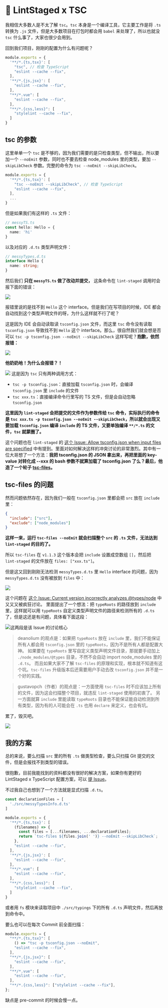 # 🤥 LintStaged x TSC

我相信大多数人是不太了解 `tsc`。`tsc` 本身是一个编译工具，它主要工作是将 `.ts` 转换为 `.js` 文件，但是大多数项目在打包时都会用 `babel` 来处理了，所以也就没 `tsc` 什么事了，大家也很少会用到。

回到我们项目，刚刚的配置为什么有问题呢？

```js
module.exports = {
  '**/*.{ts,tsx}': [
    "tsc", // 检查 TypeScript
    "eslint --cache --fix",
  ],
  '**/*.{js,jsx}': [
    "eslint --cache --fix",
  ],
  "**/*.vue": [
    "eslint --cache --fix",
  ],
  "**/*.{css,less}": [
    "stylelint --cache --fix",
  ]
}
```

## tsc 的参数

这里单单一个 `tsc` 是不够的，因为我们需要的是只检查类型，但不输出，所以要加一个 `--noEmit` 参数，同时也不要去检查 node_modules 里的类型，要加 `--skipLibCheck` 参数。完整的命令为 `tsc --noEmit --skipLibCheck`。

```js
module.exports = {
  '**/*.{ts,tsx}': [
    "tsc --noEmit --skipLibCheck", // 检查 TypeScript
    "eslint --cache --fix",
  ],
  ...
}
```

但是如果我们有这样的 `.ts` 文件：

```ts
// messyTS.ts
const hello: Hello = {
  name: 'hi'
}
```

以及对应的 `.d.ts` 类型声明文件：

```ts
// messyTypes.d.ts
interface Hello {
  name: string;
}
```

然后我们 **只在 `messyTS.ts` 做了改动并提交，** 这条命令在 `lint-staged` 调用时会报下面的错误：

![](https://p3-juejin.byteimg.com/tos-cn-i-k3u1fbpfcp/b1c0fd9f450e45fc8e24572506ef05f3~tplv-k3u1fbpfcp-zoom-1.image)

报错里说的是找不到 `Hello` 这个 interface。但是我们在写项目的时候，IDE 都会自动找到这个类型声明文件的呀，为什么这样就不行了呢？

这是因为 IDE 会自动读取读 `tsconfig.json` 文件，而这里 `tsc` 命令没有读取 `tsconfig.json` 导致找不到 `Hello` 这个 interface。那么，很自然我们就会想是否可以 `tsc -p tsconfig.json --noEmit --skipLibCheck` 这样写呢？**抱歉，依然报错：**

![](https://p3-juejin.byteimg.com/tos-cn-i-k3u1fbpfcp/e6fd478cf9ff497885c4bc72dfaaad4f~tplv-k3u1fbpfcp-zoom-1.image)

**他奶奶地！为什么会报错？！**

![](https://p9-juejin.byteimg.com/tos-cn-i-k3u1fbpfcp/8a6be60386b446eda6ea3ff02545c18c~tplv-k3u1fbpfcp-watermark.image?)
这是因为 `tsc` 只有两种调用方式：

* `tsc -p tsconfig.json`：直接加载 `tsconfig.json` 时，会编译 `tsconfig.json` 里 `include` 的文件
* `tsc xxx.ts`：直接编译命令行里写的 TS 文件，但是会自动忽略 `tsconfig.json`

**这里因为 `lint-staged` 会把提交的文件作为参数传给 `tsc` 命令，实际执行的命令是 `tsc xxx.ts -p tsconfig.json --noEmit --skipLibCheck`，所以就会出现又要加载 `tsconfig.json` 编译 `include` 的 TS 文件，又要单独编译 `**/*.ts` 的文件，`tsc` 就蒙圈了。**

这个问题也在 `lint-staged` 的 [这个 Issue: Allow tsconfig.json when input files are specified](https://github.com/microsoft/TypeScript/issues/27379 "lint-staged 中使用 tsc 的问题") 中有提到。里面对如何解决这样的冲突讨论的非常激烈。其中有一位大哥想了一个方法：**我把 tsconfig.json 的 JSON 拿出来，再把里面的 key-value 对转化成 --xxx 的 bash 参数不就算加载了 tsconfig.json 了么？最后，他造了一个轮子 [tsc-files](https://github.com/gustavopch/tsc-files#readme)。**

## tsc-files 的问题

然而问题依然存在，因为我们一般在 `tsconfig.json` 里都会把 `src` 放在 `include` 里：

```json
{
  "include": ["src"],
  "exclude": ["node_modules"]
}
```

**这样一来，运行 `tsc-files --noEmit` 就会扫描整个 `src` 的 `.ts` 文件，无法达到 `lint-staged` 的目的了。**

所以 `tsc-files` 在 `v1.1.3` 这个版本会把 `include` 设置成空数组 `[]`，然后把 `lint-staged` 的文件放在 `files: ["xxx.ts"]`。

但是这又回到刚刚无法检测 `messyTypes.d.ts` 里 `Hello` interface 的问题，因为 `messyTypes.d.ts` 没有被放到 `files` 中：

![](https://p3-juejin.byteimg.com/tos-cn-i-k3u1fbpfcp/621ffad6e2ba4bd2ac838c94db9de295~tplv-k3u1fbpfcp-zoom-1.image)

这个问题在 [这个 Issue: Current version incorrectly analyzes @types/node](https://github.com/gustavopch/tsc-files/issues/20 "tsc-files 问题") 中又又又被疯狂讨论。
里面提出了一个想法：把 `typeRoots` 的路径放到 `include` 里，这样就可以用 `typeRoots` 自定义类型声明文件的路径来检测所有的 `.d.ts` 了，但是这还是有问题，具体看下面这段：

![这两段是该 Issue 的讨论核心](https://p3-juejin.byteimg.com/tos-cn-i-k3u1fbpfcp/ce4a6418679b46e8885ecf301d6606c4~tplv-k3u1fbpfcp-zoom-1.image)

> deanolium 的观点是：如果把 `typeRoots` 放在 `include` 里，我们不能保证所有人都会用 `tsconfig.json` 里的 `typeRoots`，因为不是所有人都是配置大神。
> 如果要在 `typeRoots` 里写自定义类型声明文件目录，那就要手动加上 `./node_modules/@types` 目录，不然不会自动 import node_modules 里的 `.d.ts`。
> 而且如果大家不了解 `tsc-files` 的原理和实现，根本就不知道有这个坑。`tsc-files` 升级版本后还需要用户手动去改 `tsconfig.json` 并不是一个好的实践。

> gustavopch（作者）的观点是：一方面使用 `tsc-files` 时不应该加上所有的文件，因为这会扫描整个项目，就违反 `lint-staged` 使用的初衷了。
> 另一方面就算 `include` 里能读取 `typeRoots` 目录也不能保证能自动检测到所有类型，因为有的人可能会在 `.ts` 也用 `declare` 来定义，也会有坑。

累了，毁灭吧。

![](https://p3-juejin.byteimg.com/tos-cn-i-k3u1fbpfcp/ac607546a8664c3cb4d6353963209f11~tplv-k3u1fbpfcp-zoom-1.image)

## 我的方案

总的来说，要么扫描 `src` 里的所有 `.ts` 做类型检查，要么只扫描 Git 提交的文件，但是会报找不到类型的错误。

很抱歉，目前我能找到的资料都没有很好的解决方案，如果你有更好的 LintStaged x TypeScript 配置方案，可以 [提 Issue](https://github.com/haixiangyan/linter-tutorial/issues)。

不过我自己也想到了一个方法就是显式扫描 `.d.ts`。

```js
const declarationFiles = [
  './src/messyTypesInfo.d.ts'
]

module.exports = {
  '**/*.{ts,tsx}': [
    (filenames) => {
      const files = [...filenames, ...declarationFiles];
      return `tsc-files ${files.join(' ')} --noEmit --skipLibCheck`;
    },
    "eslint --cache --fix",
  ],
  '**/*.{js,jsx}': [
    "eslint --cache --fix",
  ],
  "**/*.vue": [
    "eslint --cache --fix",
  ],
  "**/*.{css,less}": [
    "stylelint --cache --fix",
  ]
}
```

或者用 `fs` 模块来读取项目中 `./src/typings` 下的所有 `.d.ts` 声明文件，然后再放到命令中。

要么也可以在每次 Commit 前全面扫描：

```js
module.exports = {
  "**/*.{ts,tsx}": [
    () => "tsc -p tsconfig.json --noEmit",
    "eslint --cache --fix",
  ],
  "**/*.{js,jsx}": [
    "eslint --cache --fix",
  ],
  "**/*.vue": [
    "eslint --cache --fix",
  ],
  "**/*.{css,less}": ["stylelint --cache --fix"],
};
```

缺点是 pre-commit 的时候会慢一点。
